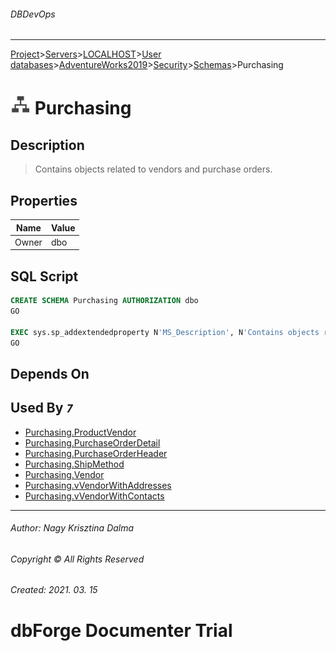 ###### DBDevOps
___
[Project](../../../../../../startpage.md)>[Servers](../../../../../Servers.md)>[LOCALHOST](../../../../LOCALHOST.md)>[User databases](../../../UserDatabases.md)>[AdventureWorks2019](../../AdventureWorks2019.md)>[Security](../Security.md)>[Schemas](Schemas.md)>Purchasing


# ![logo](../../../../../../Images/schema.svg) Purchasing

## <a name="#Description"></a>Description
> Contains objects related to vendors and purchase orders.
## <a name="#Properties"></a>Properties
|Name|Value|
|---|---|
|Owner|dbo|


## <a name="#SqlScript"></a>SQL Script
```SQL
CREATE SCHEMA Purchasing AUTHORIZATION dbo
GO

EXEC sys.sp_addextendedproperty N'MS_Description', N'Contains objects related to vendors and purchase orders.', 'SCHEMA', N'Purchasing'
GO
```

## <a name="#DependsOn"></a>Depends On


## <a name="#UsedBy"></a>Used By _`7`_
- [Purchasing.ProductVendor](../../Tables/Purchasing.ProductVendor.md)
- [Purchasing.PurchaseOrderDetail](../../Tables/Purchasing.PurchaseOrderDetail.md)
- [Purchasing.PurchaseOrderHeader](../../Tables/Purchasing.PurchaseOrderHeader.md)
- [Purchasing.ShipMethod](../../Tables/Purchasing.ShipMethod.md)
- [Purchasing.Vendor](../../Tables/Purchasing.Vendor.md)
- [Purchasing.vVendorWithAddresses](../../Views/Purchasing.vVendorWithAddresses.md)
- [Purchasing.vVendorWithContacts](../../Views/Purchasing.vVendorWithContacts.md)


___
###### Author: Nagy Krisztina Dalma
###### Copyright © All Rights Reserved
###### Created: 2021. 03. 15

# dbForge Documenter Trial